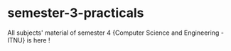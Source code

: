 # semester-3-practicals
All subjects' material of semester 4 {Computer Science and Engineering - ITNU} is here !
